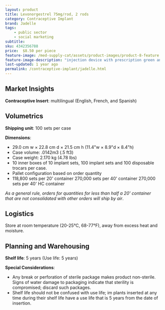 ```yaml
---
layout: product
title: Levonorgestrel 75mg/rod, 2 rods
category: Contraceptive Implant
brand: Jadelle
tags: 
    - public sector
    - social marketing
subtitle: 
sku: 4342356788
price:  $8.50 per piece
feature-image: /med-supply-cat/assets/product-images/product-8-feature.png
feature-image-description: "injection device with prescription green and white medicine box"
last-updated: 1 year ago
permalink: /contraceptive-implant/jadelle.html
---
```

## Market Insights

**Contraceptive Insert**: multilingual (English, French, and Spanish)

## Volumetrics

**Shipping unit**: 100 sets per case

**Dimensions**:

- 29.0 cm w × 22.8 cm d × 21.5 cm h (11.4"w × 8.9"d × 8.4"h)
- Case volume: .0142m3 (.5 ft3)
- Case weight: 2.170 kg (4.78 lbs)
- 10 inner boxes of 10 implant sets, 100 implant sets and 100 disposable trocars per case.
- Pallet configuration based on order quantity
- 118,800 sets per 20' container 270,000 sets per 40' container 270,000 sets per 40' HC container

*As a general rule, orders for quantities for less than half a 20' container that are not consolidated with other orders will ship by air*.

## Logistics

Store at room temperature (20-25°C, 68-77°F), away from excess heat and moisture.

## Planning and Warehousing 

**Shelf life**: 5 years (Use life: 5 years)

**Special Considerations**:

- Any break or perforation of sterile package makes product non-sterile. Signs of water damage to packaging indicate that sterility is compromised; discard such packages.
- Shelf life should not be confused with use life; im­ plants inserted at any time during their shelf life have a use life that is 5 years from the date of insertion.